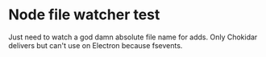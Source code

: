 # Node file watcher test

Just need to watch a god damn absolute file name for adds. Only Chokidar delivers but can't use on Electron because fsevents.
